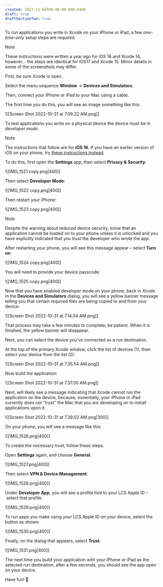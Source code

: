 ```yaml
---
created: 2023-11-06T00:00:00.000-0400
draft: true
draftSectionTwo: true
---
```

To run applications you write in Xcode on your iPhone or iPad, a few *one-time-only* setup steps are required.

> [!NOTE]
> 
> These instructions were written a year ago for iOS 16 and Xcode 14, however... the steps are identical for iOS17 and Xcode 15. Minor details in some of the screenshots may differ.

First, be sure Xcode is open.

Select the menu sequence **Window** → **Devices and Simulators**.

Then, connect your iPhone or iPad to your Mac using a cable.

The first time you do this, you will see an image something like this:

![[Screen Shot 2022-10-31 at 7.09.22 AM.png]]

To test applications you write on a physical device the device must be in *developer mode*. 

> [!NOTE]
> The instructions that follow are for **iOS 16.**
> If you have an earlier version of iOS on your phone, try [these instructions instead](https://www.russellgordon.ca/tutorials/adding-a-physical-device-as-a-run-destination/).

To do this, first open the **Settings** app, then select **Privacy & Security**:

![[IMG_1521 copy.png|400]]

Then select **Developer Mode**:

![[IMG_1522 copy.png|400]]

Then restart your iPhone:

![[IMG_1523 copy.png|400]]

> [!NOTE]
> Despite the warning about reduced device security, know that an application cannot be loaded on to your phone unless it is unlocked and you have explicitly indicated that you trust the developer who wrote the app.

After restarting your phone, you will see this message appear – select **Turn on**:

![[IMG_1524 copy.png|400]]

You will need to provide your device passcode:

![[IMG_1525 copy.png|400]]

Now that you have enabled developer mode on your phone, back in Xcode in the **Devices and Simulators** dialog, you will see a yellow banner message telling you that certain required files are being copied to and from your device:

![[Screen Shot 2022-10-31 at 7.14.04 AM.png]]

That process may take a few minutes to complete; be patient. When it is finished, the yellow banner will disappear.

Next, you can select the device you've connected as a run destination.

At the top of the primary Xcode window, click the list of devices (1), then select your device from the list (2):

![[Screen Shot 2022-10-31 at 7.35.54 AM.png]]

Now build the application:

![[Screen Shot 2022-10-31 at 7.37.00 AM.png]]

Next, will likely see a message indicating that Xcode cannot run the application on the device, because, essentially, your iPhone or iPad currently does not "trust" the Mac that you are developing on to install applications upon it:

![[Screen Shot 2022-10-31 at 7.39.02 AM.png|300]]

On your phone, you will see a message like this:

![[IMG_1526.png|400]]

To create the necessary trust, follow these steps.

Open **Settings** again, and choose **General**:

![[IMG_1527.png|400]]

Then select **VPN &  Device Management**:

![[IMG_1528.png|400]]

Under **Developer App**, you will see a profile tied to your LCS Apple ID – select that profile:

![[IMG_1529.png|400]]

To run apps you make using your LCS Apple ID on your device, select the button as shown:

![[IMG_1530.png|400]]

Finally, on the dialog that appears, select **Trust**:

![[IMG_1531.png|400]]

The next time you build your application with your iPhone or iPad as the selected run destination, after a few seconds, you should see the app open on your device.

Have fun! 🚀
